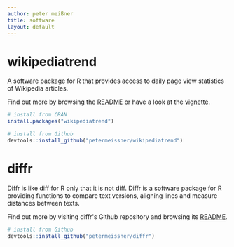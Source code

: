```yaml
---
author: peter meißner
title: software
layout: default
---
```

# wikipediatrend

A software package for R that provides access to daily page view statistics of Wikipedia articles.  

Find out more by browsing the [README](https://github.com/petermeissner/wikipediatrend) or have a look at the [vignette](https://cran.r-project.org/web/packages/wikipediatrend/vignettes/using-wikipediatrend.html).

```r
# install from CRAN
install.packages("wikipediatrend")

# install from Github
devtools::install_github("petermeissner/wikipediatrend")
```


# diffr

Diffr is like diff for R only that it is not diff. Diffr is a software package for R providing functions to compare text versions, aligning lines and measure distances between texts.

Find out more by visiting diffr's Github repository and browsing its [README](https://github.com/petermeissner/diffr). 

```r
# install from Github
devtools::install_github("petermeissner/diffr")
```
